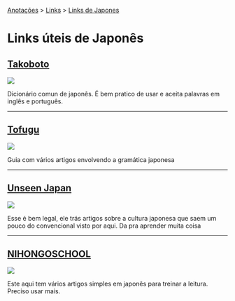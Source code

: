 [Anotações](../) > [Links](./) > [Links de Japones](./LinksJapones.md)

# Links úteis de Japonês

## [Takoboto](https://takoboto.jp/)

![](C:\Users\tavar\AppData\Roaming\marktext\images\2024-03-30-21-52-10-image.png)

Dicionário comun de japonês. É bem pratico de usar e aceita palavras em inglês e português.

----------

## [Tofugu](https://www.tofugu.com/japanese-grammar/)

![](C:\Users\tavar\AppData\Roaming\marktext\images\2024-03-30-21-59-13-image.png)

Guia com vários artigos envolvendo a gramática japonesa

-----------

## [Unseen Japan](https://unseen-japan.com/)

![](C:\Users\tavar\AppData\Roaming\marktext\images\2024-03-30-22-04-29-image.png)

Esse é bem legal, ele trás artigos sobre a cultura japonesa que saem um pouco do convencional visto por aqui. Da pra aprender muita coisa

--------

## [NIHONGOSCHOOL](https://www.nihongoschool.co.uk/)

![](C:\Users\tavar\AppData\Roaming\marktext\images\2024-03-30-22-17-39-image.png)

Este aqui tem vários artigos simples em japonês para treinar a leitura. Preciso usar mais.

